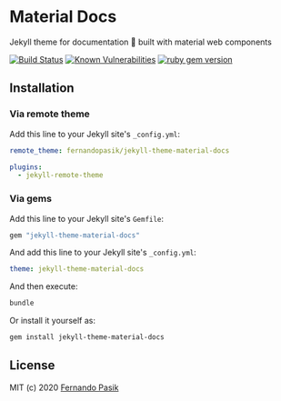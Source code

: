 # Material Docs

Jekyll theme for documentation 📝 built with material web components

<!-- BADGES - START -->

[![Build Status](https://github.com/fernandopasik/jekyll-theme-material-docs/actions/workflows/main.yml/badge.svg)](https://github.com/fernandopasik/jekyll-theme-material-docs/actions/workflows/main.yml 'Build Status')
[![Known Vulnerabilities](https://snyk.io/test/github/fernandopasik/jekyll-theme-material-docs/badge.svg?targetFile=package.json)](https://snyk.io/test/github/fernandopasik/jekyll-theme-material-docs?targetFile=package.json 'Known Vulnerabilities')
[![ruby gem version](https://img.shields.io/gem/v/jekyll-theme-material-docs?logo=rubygems)](https://rubygems.org/gems/jekyll-theme-material-docs 'ruby gem version')

<!-- BADGES - END -->

## Installation

### Via remote theme

Add this line to your Jekyll site's `_config.yml`:

```yaml
remote_theme: fernandopasik/jekyll-theme-material-docs

plugins:
  - jekyll-remote-theme
```

### Via gems

Add this line to your Jekyll site's `Gemfile`:

```ruby
gem "jekyll-theme-material-docs"
```

And add this line to your Jekyll site's `_config.yml`:

```yaml
theme: jekyll-theme-material-docs
```

And then execute:

```bash
bundle
```

Or install it yourself as:

```bash
gem install jekyll-theme-material-docs
```

## License

MIT (c) 2020 [Fernando Pasik](https://fernandopasik.com)
